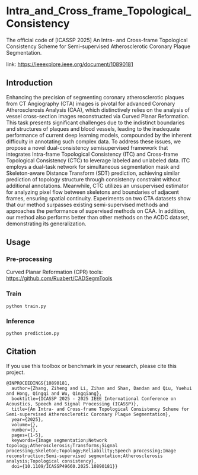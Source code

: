 # Intra_and_Cross_frame_Topological_Consistency
The official code of [ICASSP 2025] An Intra- and Cross-frame Topological Consistency Scheme for Semi-supervised Atherosclerotic Coronary Plaque Segmentation.

link: https://ieeexplore.ieee.org/document/10890181

## Introduction
Enhancing the precision of segmenting coronary atherosclerotic plaques from CT Angiography (CTA) images is pivotal for advanced Coronary Atherosclerosis Analysis (CAA), which distinctively relies on the analysis of vessel cross-section
images reconstructed via Curved Planar Reformation. This task presents significant challenges due to the indistinct boundaries and structures of plaques and blood vessels, leading to the inadequate
performance of current deep learning models, compounded by the inherent difficulty in annotating such complex data. To address these issues, we propose a novel dual-consistency semisupervised framework that integrates Intra-frame Topological Consistency (ITC) and Cross-frame Topological Consistency (CTC) to leverage labeled and unlabeled data. ITC employs a dual-task network for simultaneous segmentation mask and Skeleton-aware Distance Transform (SDT) prediction, achieving similar prediction of topology structure through consistency constraint without additional annotations. Meanwhile, CTC utilizes an unsupervised estimator for analyzing pixel flow between skeletons and boundaries of adjacent frames, ensuring spatial continuity. Experiments on two CTA datasets show that our method surpasses existing semi-supervised methods and approaches the performance of supervised methods on CAA. In addition, our method also performs better than other methods on the ACDC dataset, demonstrating its generalization.
## Usage
### Pre-processing
Curved Planar Reformation (CPR) tools: https://github.com/Ruabert/CADSegmTools
### Train
```
python train.py
```
### Inference
```
python prediction.py
```
## Citation
If you use this toolbox or benchmark in your research, please cite this project.
```
@INPROCEEDINGS{10890181,
  author={Zhang, Ziheng and Li, Zihan and Shan, Dandan and Qiu, Yuehui and Hong, Qingqi and Wu, Qingqiang},
  booktitle={ICASSP 2025 - 2025 IEEE International Conference on Acoustics, Speech and Signal Processing (ICASSP)}, 
  title={An Intra- and Cross-frame Topological Consistency Scheme for Semi-supervised Atherosclerotic Coronary Plaque Segmentation}, 
  year={2025},
  volume={},
  number={},
  pages={1-5},
  keywords={Image segmentation;Network topology;Atherosclerosis;Transforms;Signal processing;Skeleton;Topology;Reliability;Speech processing;Image reconstruction;Semi-supervised segmentation;Atherosclerosis analysis;Topological consistency},
  doi={10.1109/ICASSP49660.2025.10890181}}
```
